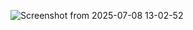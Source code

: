 ![Screenshot from 2025-07-08 13-02-52](https://github.com/user-attachments/assets/ad53e2da-876b-4921-ab81-139bacc68e8f)
